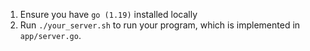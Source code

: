 1. Ensure you have `go (1.19)` installed locally
1. Run `./your_server.sh` to run your program, which is implemented in
   `app/server.go`.
